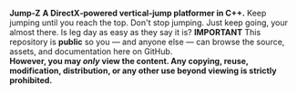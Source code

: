 **Jump‑Z**
**A DirectX‑powered vertical‑jump platformer in C++.**
Keep jumping until you reach the top.
Don't stop jumping.
Just keep going, your almost there.
Is leg day as easy as they say it is?
**IMPORTANT**
This repository is **public** so you — and anyone else — can browse the source, assets, and documentation here on GitHub.  
**However, you may _only_ view the content. Any copying, reuse, modification, distribution, or any other use beyond viewing is strictly prohibited.**
